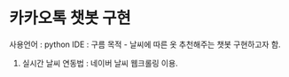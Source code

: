 # 카카오톡 챗봇 구현

사용언어 : python
IDE : 구름
목적 - 날씨에 따른 옷 추천해주는 챗봇 구현하고자 함.

1. 실시간 날씨 연동법 : 네이버 날씨 웹크롤링 이용.
